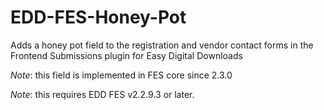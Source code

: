 EDD-FES-Honey-Pot
=================

Adds a honey pot field to the registration and vendor contact forms in the Frontend Submissions plugin for Easy Digital Downloads

_Note_: this field is implemented in FES core since 2.3.0

_Note_: this requires EDD FES v2.2.9.3 or later.
